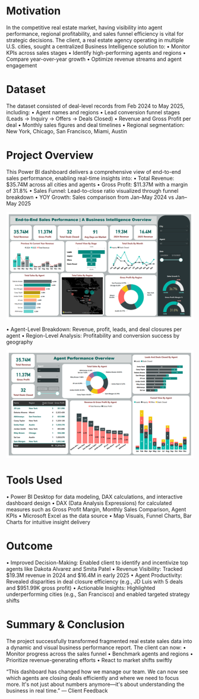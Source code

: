 
# Motivation
In the competitive real estate market, having visibility into agent performance, regional profitability, and sales funnel efficiency is vital for strategic decisions. The client, a real estate agency operating in multiple U.S. cities, sought a centralized Business Intelligence solution to:
•	Monitor KPIs across sales stages
•	Identify high-performing agents and regions
•	Compare year-over-year growth
•	Optimize revenue streams and agent engagement

# Dataset
The dataset consisted of deal-level records from Feb 2024 to May 2025, including:
•	Agent names and regions
•	Lead conversion funnel stages (Leads → Inquiry → Offers → Deals Closed)
•	Revenue and Gross Profit per deal
•	Monthly sales figures and deal timelines
•	Regional segmentation: New York, Chicago, San Francisco, Miami, Austin

# Project Overview
This Power BI dashboard delivers a comprehensive view of end-to-end sales performance, enabling real-time insights into:
•	Total Revenue: $35.74M across all cities and agents
•	Gross Profit: $11.37M with a margin of 31.8%
•	Sales Funnel: Lead-to-close ratio visualized through funnel breakdown
•	YOY Growth: Sales comparison from Jan–May 2024 vs Jan–May 2025

![](/real_est_1.png)

•	Agent-Level Breakdown: Revenue, profit, leads, and deal closures per agent
•	Region-Level Analysis: Profitability and conversion success by geography

![](/real_est_2.png)

# Tools Used
•	Power BI Desktop for data modeling, DAX calculations, and interactive dashboard design
•	DAX (Data Analysis Expressions) for calculated measures such as Gross Profit Margin, Monthly Sales Comparison, Agent KPIs
•	Microsoft Excel as the data source
•	Map Visuals, Funnel Charts, Bar Charts for intuitive insight delivery

# Outcome
•	Improved Decision-Making: Enabled client to identify and incentivize top agents like Dakota Alvarez and Smita Patel
•	Revenue Visibility: Tracked $19.3M revenue in 2024 and $16.4M in early 2025
•	Agent Productivity: Revealed disparities in deal closure efficiency (e.g., JD Luis with 5 deals and $951.99K gross profit)
•	Actionable Insights: Highlighted underperforming cities (e.g., San Francisco) and enabled targeted strategy shifts

# Summary & Conclusion
The project successfully transformed fragmented real estate sales data into a dynamic and visual business performance report. The client can now:
•	Monitor progress across the sales funnel
•	Benchmark agents and regions
•	Prioritize revenue-generating efforts
•	React to market shifts swiftly

“This dashboard has changed how we manage our team. We can now see which agents are closing deals efficiently and where we need to focus more. It's not just about numbers anymore—it's about understanding the business in real time.”
— Client Feedback

